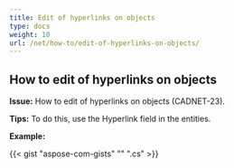 ```yaml
---
title: Edit of hyperlinks on objects 
type: docs
weight: 10
url: /net/how-to/edit-of-hyperlinks-on-objects/
---
```


## **How to edit of hyperlinks on objects**

**Issue:** How to edit of hyperlinks on objects (CADNET-23).

**Tips:** To do this, use the Hyperlink field in the entities.

**Example:**

{{< gist "aspose-com-gists" "" ".cs" >}}